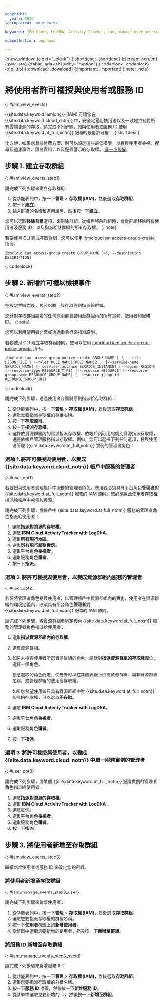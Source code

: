 ```yaml
---

copyright:
  years: 2019
lastupdated: "2019-04-04"

keywords: IBM Cloud, LogDNA, Activity Tracker, iam, manage user access, viewer

subcollection: logdnaat

---
```


{:new_window: target="_blank"}
{:shortdesc: .shortdesc}
{:screen: .screen}
{:pre: .pre}
{:table: .aria-labeledby="caption"}
{:codeblock: .codeblock}
{:tip: .tip}
{:download: .download}
{:important: .important}
{:note: .note}

 
# 將使用者許可權授與使用者或服務 ID
{: #iam_view_events}

{{site.data.keyword.iamlong}} (IAM) 可讓您在 {{site.data.keyword.cloud_notm}} 中，安全地鑑別使用者以及一致地控制對所有雲端資源的存取。請完成下列步驟，授與使用者或服務 ID 使用 {{site.data.keyword.at_full_notm}} 服務的最低許可權：
{:shortdesc}

比方說，如果您具有付費方案，則可以設定這些最低權限，以授與使用者檢視、搜尋及過濾事件、匯出資料，以及配置警示的存取權。
[進一步瞭解](/docs/services/Activity-Tracker-with-LogDNA?topic=logdnaat-iam#iam)。


## 步驟 1. 建立存取群組
{: #iam_view_events_step1}

請完成下列步驟來建立存取群組：

1. 從功能表列中，按一下**管理** &gt; **存取權 (IAM)**，然後選取**存取群組**。
2. 按一下**建立**。
3. 輸入群組的名稱和選用說明，然後按一下**建立**。

您可以選取**移除群組**選項，來刪除群組。從帳戶移除群組時，會從群組移除所有使用者及服務 ID，以及指派給該群組的所有存取權。
{: note}

若要使用 CLI 建立存取群組，您可以使用 [ibmcloud iam access-group-create](/docs/cli/reference/ibmcloud?topic=cloud-cli-ibmcloud_commands_iam#ibmcloud_iam_access_group_create) 指令。
```
ibmcloud iam access-group-create GROUP_NAME [-d, --description DESCRIPTION]
```
{: codeblock}



## 步驟 2. 新增許可權以檢視事件
{: #iam_view_events_step2}

在設定群組之後，您可以將一般存取原則指派給群組。 

您針對存取群組設定的任何原則都會套用至群組內的所有實體、使用者和服務 ID。
{: note}

您可以利用使用者介面或透過指令行來指派原則。

若要使用 CLI 建立存取群組原則，您可以使用 [ibmcloud iam access-group-policy-create](/docs/cli/reference/ibmcloud?topic=cloud-cli-ibmcloud_commands_iam#ibmcloud_iam_access_group_policy_create) 指令。

```
ibmcloud iam access-group-policy-create GROUP_NAME {-f, --file @JSON_FILE | --roles ROLE_NAME1,ROLE_NAME2... [--service-name SERVICE_NAME] [--service-instance SERVICE_INSTANCE] [--region REGION] [--resource-type RESOURCE_TYPE] [--resource RESOURCE] [--resource-group-name RESOURCE_GROUP_NAME] [--resource-group-id RESOURCE_GROUP_ID]}
```
{: codeblock}

請完成下列步驟，透過使用者介面將原則指派給存取群組：

1. 從功能表列中，按一下**管理** &gt; **存取權 (IAM)**，然後選取**存取群組**。
2. 選取您要指派存取權的群組名稱。 
3. 按一下**存取原則**。
4. 按一下**指派存取權**。
5. 選擇依資源群組內的資源指派存取權、依帳戶內可用的個別資源指派存取權，還是依帳戶管理服務指派存取權。例如，您可以選擇下列任何選項，授與使用者管理 {{site.data.keyword.at_full_notm}} 實例的管理者角色：


### 選項 1. 將許可權授與使用者，以變成 {{site.data.keyword.cloud_notm}} 帳戶中服務的管理者
{: #user_opt1}

若要授與使用者管理帳戶中服務的管理者角色，使用者必須具有平台角色**管理者**對 {{site.data.keyword.at_full_notm}} 服務的 IAM 原則。您必須將此使用者存取權指派給帳戶中的個別資源。 

請完成下列步驟，將帳戶中 {{site.data.keyword.at_full_notm}} 服務的管理者角色指派給使用者： 

1. 選取**指派對資源的存取權**。
2. 選取 **IBM Cloud Activity Tracker with LogDNA**。
3. 選取**所有現行地區**。
4. 選取**所有現行服務實例**。
5. 選取平台角色**檢視者**。
6. 選取服務角色**讀者**。
7. 按一下**指派**。

### 選項 2. 將許可權授與使用者，以變成資源群組內服務的管理者
{: #user_opt2}

若要將管理者角色授與使用者，以管理帳戶中資源群組內的實例，使用者在資源群組的環境定義內，必須具有平台角色**管理者**對 {{site.data.keyword.at_full_notm}} 服務的 IAM 原則。 

請完成下列步驟，將資源群組環境定義內 {{site.data.keyword.at_full_notm}} 服務的管理者角色指派給使用者： 

1. 選取**指派資源群組內的存取權**。
2. 選取資源群組。
3. 如果未授與使用者所選資源群組的角色，請針對**指派資源群組的存取權**欄位，選擇一個角色。 

    視您選取的角色而定，使用者可以在其儀表板上檢視資源群組、編輯資源群組名稱，或管理群組的使用者存取權。 
    
    如果您希望使用者只具有資源群組中對 {{site.data.keyword.at_full_notm}} 服務的存取權，可以選取**不存取**。

4. 選取 **IBM Cloud Activity Tracker with LogDNA**。
5. 選取平台角色**檢視者**。
6. 選取服務角色**讀者**。
7. 按一下**指派**。

### 選項 3. 將許可權授與使用者，以變成 {{site.data.keyword.cloud_notm}} 中單一服務實例的管理者
{: #user_opt3}

請完成下列步驟，將某個 {{site.data.keyword.at_full_notm}} 服務實例的管理者角色指派給使用者： 

1. 選取**指派對資源的存取權**。
2. 選取 **IBM Cloud Activity Tracker with LogDNA**。
3. 選取實例。
4. 選取平台角色**檢視者**。
5. 選取服務角色**讀者**。
6. 按一下**指派**。


## 步驟 3. 將使用者新增至存取群組
{: #iam_view_events_step3}

繼續新增使用者或服務 ID 來設定您的群組。

### 將使用者新增至存取群組
{: #iam_manage_events_step3_user}

請完成下列步驟來新增使用者：

1. 從功能表列中，按一下**管理** &gt; **存取權 (IAM)**，然後選取**存取群組**。
2. 選取您要指派存取權的群組名稱。 
3. 按一下**使用者**標籤上的**新增使用者**。
4. 從清單中選取您要新增的使用者，然後按一下**新增至群組**。


### 將服務 ID 新增至存取群組
{: #iam_manage_events_step3_svcid}

請完成下列步驟來新增服務 ID：

1. 從功能表列中，按一下**管理** &gt; **存取權 (IAM)**，然後選取**存取群組**。
2. 選取您要指派存取權的群組名稱。 
3. 按一下**服務 ID** 標籤，然後按一下**新增服務 ID**。
4. 從清單中選取您要新增的 ID，然後按一下**新增至群組**。


